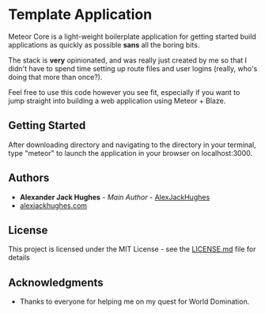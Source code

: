 # Template Application

Meteor Core is a light-weight boilerplate application for getting started
build applications as quickly as possible **sans** all the boring bits.

The stack is **very** opinionated, and was really just created by me so that
I didn't have to spend time setting up route files and user logins (really,
who's doing that more than once?).

Feel free to use this code however you see fit, especially if you want to
jump straight into building a web application using Meteor + Blaze.

## Getting Started

After downloading directory and navigating to the directory in your terminal,
type "meteor" to launch the application in your browser on localhost:3000.

## Authors

* **Alexander Jack Hughes** - *Main Author* - [AlexJackHughes](https://github.com/alexjackhughes)
* [alexjackhughes.com](https://alexjackhughes.com)

## License

This project is licensed under the MIT License - see the [LICENSE.md](LICENSE.md) file for details

## Acknowledgments

* Thanks to everyone for helping me on my quest for World Domination.
